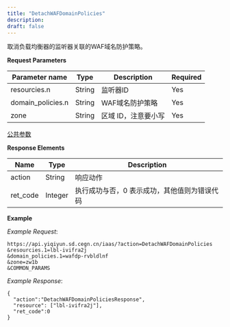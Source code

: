 ```yaml
---
title: "DetachWAFDomainPolicies"
description: 
draft: false
---
```




取消负载均衡器的监听器关联的WAF域名防护策略。

**Request Parameters**

| Parameter name | Type | Description | Required |
| --- | --- | --- | --- |
| resourcies.n | String | 监听器ID | Yes |
| domain_policies.n | String | WAF域名防护策略 | Yes |
| zone | String | 区域 ID，注意要小写 | Yes |

[公共参数](../../../parameters/)

**Response Elements**

| Name | Type | Description |
| --- | --- | --- |
| action | String | 响应动作 |
| ret_code | Integer | 执行成功与否，0 表示成功，其他值则为错误代码 |

**Example**

_Example Request_:

```
https://api.yiqiyun.sd.cegn.cn/iaas/?action=DetachWAFDomainPolicies
&resourcies.1=lbl-ivifra2j
&domain_policies.1=wafdp-rvbldlnf
&zone=zw1b
&COMMON_PARAMS
```

_Example Response_:

```
{
  "action":"DetachWAFDomainPoliciesResponse",
  "resource": ["lbl-ivifra2j"],
  "ret_code":0
}
```
